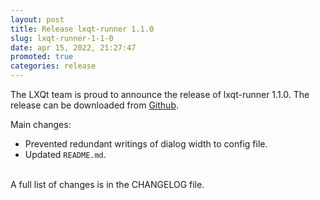 ```yaml
---
layout: post
title: Release lxqt-runner 1.1.0
slug: lxqt-runner-1-1-0
date: apr 15, 2022, 21:27:47
promoted: true
categories: release
---
```

The LXQt team is proud to announce the release of lxqt-runner 1.1.0.
The release can be downloaded from [Github](https://github.com/lxqt/lxqt-runner/releases).

Main changes:

 * Prevented redundant writings of dialog width to config file.
 * Updated `README.md`.

<br/>
A full list of changes is in the CHANGELOG file.
<br/>
